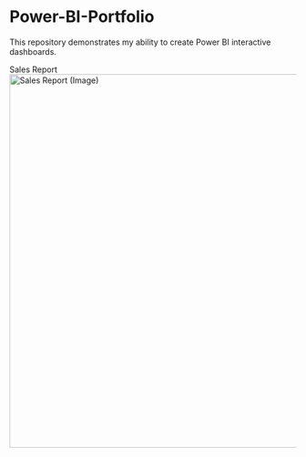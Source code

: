 # Power-BI-Portfolio
This repository demonstrates my ability to create Power BI interactive dashboards.

Sales Report
<img width="655" alt="Sales Report (Image)" src="https://user-images.githubusercontent.com/93969104/193637457-b7349cce-95e3-44f6-b359-b21a3ed14533.png">
